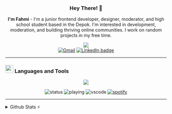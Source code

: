 <div align="center">
  
  ### Hey There! 👋
  **I'm Fahmi** - I'm a junior frontend developer, designer, moderator, and high school student based in the Depok. I'm interested in development, moderation, and building     thriving online communities. I work on random projects in my free time.
  
  [![](https://visitcount.itsvg.in/api?id=miiiwdy&label=Profile%20Views&color=8&icon=8&pretty=true)](https://visitcount.itsvg.in)<br>
  [![Gmail](https://img.shields.io/badge/fahmiwidyaa@gmail.com-30302f?style=flat&logo=gmail&logoColor=white)](mailto:fahmiwidyaa@gmail.com)
  [![LinkedIn badge](https://img.shields.io/badge/LinkedIn_Profile-30302f?style=flat&logo=linkedin)](https://www.linkedin.com/in/fahmiwidyapurnama)<br>
  
</div>

---

### <img src="https://github.com/mezotv/discord-badges/blob/main/assets/supportscommands.svg" width="25" height="25" style="vertical-align: center;" /> <span style="vertical-align: center;">Languages and Tools</span>


<p align="center">
  <a href="https://skillicons.dev">
    <img src="https://skillicons.dev/icons?i=figma,cs,html,js,nodejs,jquery,laravel,postgres" />
  </a>
</p>
</div>


<div align="center">

![status](https://nocache.advaith.workers.dev?url=https://img.shields.io/endpoint?url=https://dev.discordprofiles.me/api/badge/status/276544649148235776?simple=true)
![playing](https://nocache.advaith.workers.dev?url=https://img.shields.io/endpoint?url=https://dev.discordprofiles.me/api/badge/playing/276544649148235776)
![vscode](https://nocache.advaith.workers.dev?url=https://img.shields.io/endpoint?url=https://dev.discordprofiles.me/api/badge/vscode/276544649148235776)
[![spotify](https://nocache.advaith.workers.dev?url=https://img.shields.io/endpoint?url=https://dev.discordprofiles.me/api/badge/spotify/276544649148235776)](https://dev.discordprofiles.me/openspotify/276544649148235776)

</div>

---

<details>
  <summary>Github Stats ⚡</summary>
  <div align="center">

![](https://github-readme-stats.vercel.app/api?username=miiiwdy&theme=vue-dark&show_icons=true&hide_border=true&count_private=true)
![](https://github-readme-stats.vercel.app/api/top-langs/?username=miiiwdy&theme=vue-dark&show_icons=true&hide_border=true&layout=compact)

</div>
</details>
